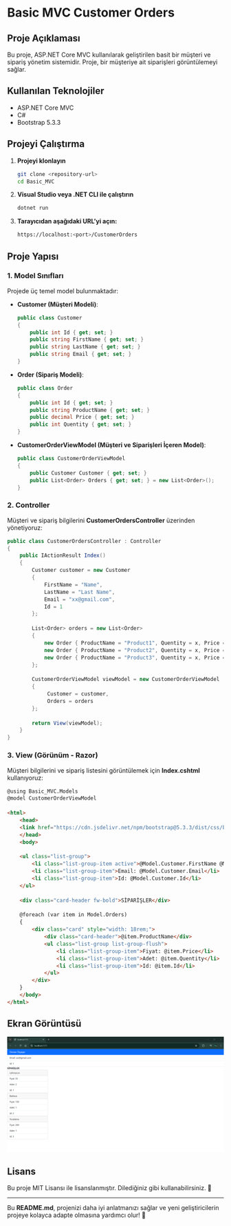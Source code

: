 # Basic MVC Customer Orders

## Proje Açıklaması
Bu proje, ASP.NET Core MVC kullanılarak geliştirilen basit bir müşteri ve sipariş yönetim sistemidir.
Proje, bir müşteriye ait siparişleri görüntülemeyi sağlar.

## Kullanılan Teknolojiler
- ASP.NET Core MVC
- C#
- Bootstrap 5.3.3

## Projeyi Çalıştırma
1. **Projeyi klonlayın**
   ```sh
   git clone <repository-url>
   cd Basic_MVC
   ```
2. **Visual Studio veya .NET CLI ile çalıştırın**
   ```sh
   dotnet run
   ```
3. **Tarayıcıdan aşağıdaki URL’yi açın:**
   ```sh
   https://localhost:<port>/CustomerOrders
   ```

## Proje Yapısı

### **1. Model Sınıfları**
Projede üç temel model bulunmaktadır:

- **Customer (Müşteri Modeli)**:
  ```csharp
  public class Customer
  {
      public int Id { get; set; }
      public string FirstName { get; set; }
      public string LastName { get; set; }
      public string Email { get; set; }
  }
  ```

- **Order (Sipariş Modeli)**:
  ```csharp
  public class Order
  {
      public int Id { get; set; }
      public string ProductName { get; set; }
      public decimal Price { get; set; }
      public int Quentity { get; set; }
  }
  ```

- **CustomerOrderViewModel (Müşteri ve Siparişleri İçeren Model)**:
  ```csharp
  public class CustomerOrderViewModel
  {
      public Customer Customer { get; set; }
      public List<Order> Orders { get; set; } = new List<Order>();
  }
  ```

### **2. Controller**
Müşteri ve sipariş bilgilerini **CustomerOrdersController** üzerinden yönetiyoruz:
  
  ```csharp
  public class CustomerOrdersController : Controller
  {
      public IActionResult Index()
      {
          Customer customer = new Customer
          {
              FirstName = "Name",
              LastName = "Last Name",
              Email = "xx@gmail.com",
              Id = 1
          };

          List<Order> orders = new List<Order>
          {
              new Order { ProductName = "Product1", Quentity = x, Price = x, Id = 1},
              new Order { ProductName = "Product2", Quentity = x, Price = x, Id = 2},
              new Order { ProductName = "Product3", Quentity = x, Price = x, Id = 3}
          };

          CustomerOrderViewModel viewModel = new CustomerOrderViewModel
          {
               Customer = customer,
               Orders = orders
          };

          return View(viewModel);
      }
  }
  ```

### **3. View (Görünüm - Razor)**
Müşteri bilgilerini ve sipariş listesini görüntülemek için **Index.cshtml** kullanıyoruz:
  
  ```html
  @using Basic_MVC.Models
  @model CustomerOrderViewModel

  <html>
      <head>
      <link href="https://cdn.jsdelivr.net/npm/bootstrap@5.3.3/dist/css/bootstrap.min.css" rel="stylesheet">
      </head>
      <body>
      
      <ul class="list-group">
          <li class="list-group-item active">@Model.Customer.FirstName @Model.Customer.LastName</li>
          <li class="list-group-item">Email: @Model.Customer.Email</li>
          <li class="list-group-item">Id: @Model.Customer.Id</li>
      </ul>
      
      <div class="card-header fw-bold">SİPARİŞLER</div>
      
      @foreach (var item in Model.Orders)
      {
          <div class="card" style="width: 18rem;">
              <div class="card-header">@item.ProductName</div>
              <ul class="list-group list-group-flush">
                  <li class="list-group-item">Fiyat: @item.Price</li>
                  <li class="list-group-item">Adet: @item.Quentity</li>
                  <li class="list-group-item">Id: @item.Id</li>
              </ul>
          </div>
      }
      </body>
  </html>
  ```

## **Ekran Görüntüsü**
![Örnek Görüntü](https://github.com/OsmanOzyasar/Basic_MVC/blob/master/Ekran%20g%C3%B6r%C3%BCnt%C3%BCs%C3%BC%202025-02-09%20175427.png)

## **Lisans**
Bu proje MIT Lisansı ile lisanslanmıştır. Dilediğiniz gibi kullanabilirsiniz. 📜

---
Bu **README.md**, projenizi daha iyi anlatmanızı sağlar ve yeni geliştiricilerin projeye kolayca adapte olmasına yardımcı olur! 🚀

